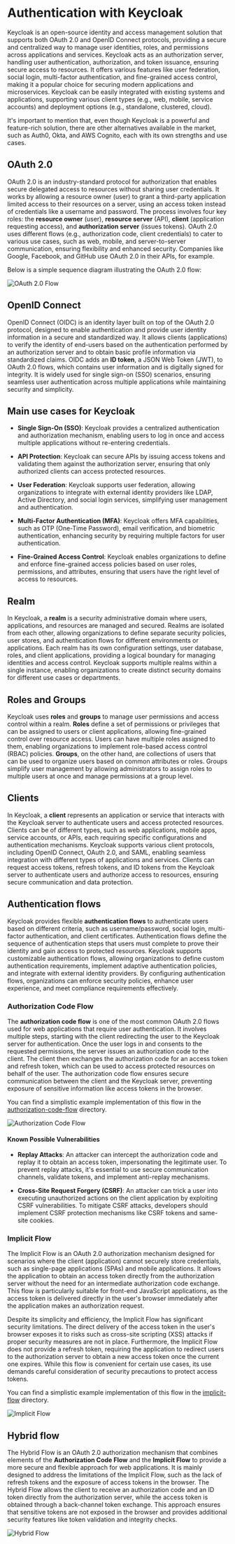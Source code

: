 # Authentication with Keycloak 

Keycloak is an open-source identity and access management solution that supports both OAuth 2.0 and OpenID Connect protocols, providing a secure and centralized way to manage user identities, roles, and permissions across applications and services. Keycloak acts as an authorization server, handling user authentication, authorization, and token issuance, ensuring secure access to resources. It offers various features like user federation, social login, multi-factor authentication, and fine-grained access control, making it a popular choice for securing modern applications and microservices. Keycloak can be easily integrated with existing systems and applications, supporting various client types (e.g., web, mobile, service accounts) and deployment options (e.g., standalone, clustered, cloud).

It's important to mention that, even though Keycloak is a powerful and feature-rich solution, there are other alternatives available in the market, such as Auth0, Okta, and AWS Cognito, each with its own strengths and use cases. 

## OAuth 2.0

OAuth 2.0 is an industry-standard protocol for authorization that enables secure delegated access to resources without sharing user credentials. It works by allowing a resource owner (user) to grant a third-party application limited access to their resources on a server, using an access token instead of credentials like a username and password. The process involves four key roles: the **resource owner** (user), **resource server** (API), **client** (application requesting access), and **authorization server** (issues tokens). OAuth 2.0 uses different flows (e.g., authorization code, client credentials) to cater to various use cases, such as web, mobile, and server-to-server communication, ensuring flexibility and enhanced security. Companies like Google, Facebook, and GitHub use OAuth 2.0 in their APIs, for example.

Below is a simple sequence diagram illustrating the OAuth 2.0 flow:

![OAuth 2.0 Flow](./docs/images/oauth2.svg)

## OpenID Connect

OpenID Connect (OIDC) is an identity layer built on top of the OAuth 2.0 protocol, designed to enable authentication and provide user identity information in a secure and standardized way. It allows clients (applications) to verify the identity of end-users based on the authentication performed by an authorization server and to obtain basic profile information via standardized claims. OIDC adds an **ID token**, a JSON Web Token (JWT), to OAuth 2.0 flows, which contains user information and is digitally signed for integrity. It is widely used for single sign-on (SSO) scenarios, ensuring seamless user authentication across multiple applications while maintaining security and simplicity.

## Main use cases for Keycloak

- **Single Sign-On (SSO)**: Keycloak provides a centralized authentication and authorization mechanism, enabling users to log in once and access multiple applications without re-entering credentials.

- **API Protection**: Keycloak can secure APIs by issuing access tokens and validating them against the authorization server, ensuring that only authorized clients can access protected resources.

- **User Federation**: Keycloak supports user federation, allowing organizations to integrate with external identity providers like LDAP, Active Directory, and social login services, simplifying user management and authentication.

- **Multi-Factor Authentication (MFA)**: Keycloak offers MFA capabilities, such as OTP (One-Time Password), email verification, and biometric authentication, enhancing security by requiring multiple factors for user authentication.

- **Fine-Grained Access Control**: Keycloak enables organizations to define and enforce fine-grained access policies based on user roles, permissions, and attributes, ensuring that users have the right level of access to resources.

## Realm

In Keycloak, a **realm** is a security administrative domain where users, applications, and resources are managed and secured. Realms are isolated from each other, allowing organizations to define separate security policies, user stores, and authentication flows for different environments or applications. Each realm has its own configuration settings, user database, roles, and client applications, providing a logical boundary for managing identities and access control. Keycloak supports multiple realms within a single instance, enabling organizations to create distinct security domains for different use cases or departments.

## Roles and Groups

Keycloak uses **roles** and **groups** to manage user permissions and access control within a realm. **Roles** define a set of permissions or privileges that can be assigned to users or client applications, allowing fine-grained control over resource access. Users can have multiple roles assigned to them, enabling organizations to implement role-based access control (RBAC) policies. **Groups**, on the other hand, are collections of users that can be used to organize users based on common attributes or roles. Groups simplify user management by allowing administrators to assign roles to multiple users at once and manage permissions at a group level.

## Clients

In Keycloak, a **client** represents an application or service that interacts with the Keycloak server to authenticate users and access protected resources. Clients can be of different types, such as web applications, mobile apps, service accounts, or APIs, each requiring specific configurations and authentication mechanisms. Keycloak supports various client protocols, including OpenID Connect, OAuth 2.0, and SAML, enabling seamless integration with different types of applications and services. Clients can request access tokens, refresh tokens, and ID tokens from the Keycloak server to authenticate users and authorize access to resources, ensuring secure communication and data protection.

## Authentication flows

Keycloak provides flexible **authentication flows** to authenticate users based on different criteria, such as username/password, social login, multi-factor authentication, and client certificates. Authentication flows define the sequence of authentication steps that users must complete to prove their identity and gain access to protected resources. Keycloak supports customizable authentication flows, allowing organizations to define custom authentication requirements, implement adaptive authentication policies, and integrate with external identity providers. By configuring authentication flows, organizations can enforce security policies, enhance user experience, and meet compliance requirements effectively.

### Authorization Code Flow 

The **authorization code flow** is one of the most common OAuth 2.0 flows used for web applications that require user authentication. It involves multiple steps, starting with the client redirecting the user to the Keycloak server for authentication. Once the user logs in and consents to the requested permissions, the server issues an authorization code to the client. The client then exchanges the authorization code for an access token and refresh token, which can be used to access protected resources on behalf of the user. The authorization code flow ensures secure communication between the client and the Keycloak server, preventing exposure of sensitive information like access tokens in the browser.

You can find a simplistic example implementation of this flow in the [authorization-code-flow](./authorization-code-flow) directory.

![Authorization Code Flow](./authentication-flow/authorization-code-flow/authorization-code.svg)

#### Known Possible Vulnerabilities

- **Replay Attacks**: An attacker can intercept the authorization code and replay it to obtain an access token, impersonating the legitimate user. To prevent replay attacks, it's essential to use secure communication channels, validate tokens, and implement anti-replay mechanisms.

- **Cross-Site Request Forgery (CSRF)**: An attacker can trick a user into executing unauthorized actions on the client application by exploiting CSRF vulnerabilities. To mitigate CSRF attacks, developers should implement CSRF protection mechanisms like CSRF tokens and same-site cookies.

### Implicit Flow

The Implicit Flow is an OAuth 2.0 authorization mechanism designed for scenarios where the client (application) cannot securely store credentials, such as single-page applications (SPAs) and mobile applications. It allows the application to obtain an access token directly from the authorization server without the need for an intermediate authorization code exchange. This flow is particularly suitable for front-end JavaScript applications, as the access token is delivered directly in the user's browser immediately after the application makes an authorization request.

Despite its simplicity and efficiency, the Implicit Flow has significant security limitations. The direct delivery of the access token in the user's browser exposes it to risks such as cross-site scripting (XSS) attacks if proper security measures are not in place. Furthermore, the Implicit Flow does not provide a refresh token, requiring the application to redirect users to the authorization server to obtain a new access token once the current one expires. While this flow is convenient for certain use cases, its use demands careful consideration of security precautions to protect access tokens. 

You can find a simplistic example implementation of this flow in the [implicit-flow](./implicit-flow) directory.

![Implicit Flow](./authentication-flow/implicit-flow/implicit-flow.svg)

## Hybrid flow

The Hybrid Flow is an OAuth 2.0 authorization mechanism that combines elements of the **Authorization Code Flow** and the **Implicit Flow** to provide a more secure and flexible approach for web applications. It is mainly designed to address the limitations of the Implicit Flow, such as the lack of refresh tokens and the exposure of access tokens in the browser. The Hybrid Flow allows the client to receive an authorization code and an ID token directly from the authorization server, while the access token is obtained through a back-channel token exchange. This approach ensures that sensitive tokens are not exposed in the browser and provides additional security features like token validation and integrity checks.

![Hybrid Flow](./authentication-flow/hybrid-flow/hybrid-flow.svg)

